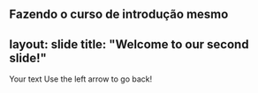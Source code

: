 Fazendo o curso de introdução mesmo
---
layout: slide
title: "Welcome to our second slide!"
---
Your text
Use the left arrow to go back!
